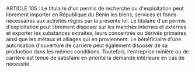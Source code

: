 ARTICLE 105 : Le titulaire d'un permis de recherche ou
d'exploitation peut librement importer en République du Bénin les biens,
services et fonds nécessaires aux activités régies par la présente loi.
Le titulaire d'un permis d'exploitation peut librement disposer sur les
marchés internes et externes et exporter les substances extraites, leurs
concentrés ou dérivés primaires ainsi que les métaux et alliages qui en
proviennent.
Le bénéficiaire d'une autorisation d'ouverture de carrière peut
également disposer de sa production dans les mêmes conditions.
Toutefois, l'entreprise minière ou de carrière est tenue de satisfaire
en priorité la demande intérieure en cas de nécessité.